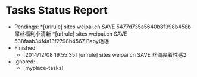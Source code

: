 Tasks Status Report
============

* Pendings:
    *[urlrule] sites weipai.cn SAVE 5477d735a5640b8f398b458b 屌丝福利小清新
    *[urlrule] sites weipai.cn SAVE 538faab34f4a13f2798b4567 Baby瑶瑶
* Finished:
    * [2014/12/08 19:55:35] [urlrule] sites weipai.cn SAVE 丝绸裹着性感2
* Ignored:
    * [myplace-tasks] 

